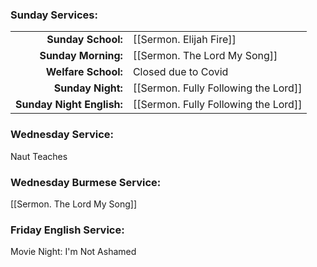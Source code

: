 ### Sunday Services:
|                           |                                      |
| -------------------------:|:------------------------------------ |
|        **Sunday School:** | [[Sermon. Elijah Fire]]              |
|       **Sunday Morning:** | [[Sermon. The Lord My Song]]         |
|       **Welfare School:** | Closed due to Covid                  |
|         **Sunday Night:** | [[Sermon. Fully Following the Lord]] |
| **Sunday Night English:** | [[Sermon. Fully Following the Lord]] |
### Wednesday Service:
Naut Teaches
### Wednesday Burmese Service:
[[Sermon. The Lord My Song]]
### Friday English Service:
Movie Night:  I'm Not Ashamed